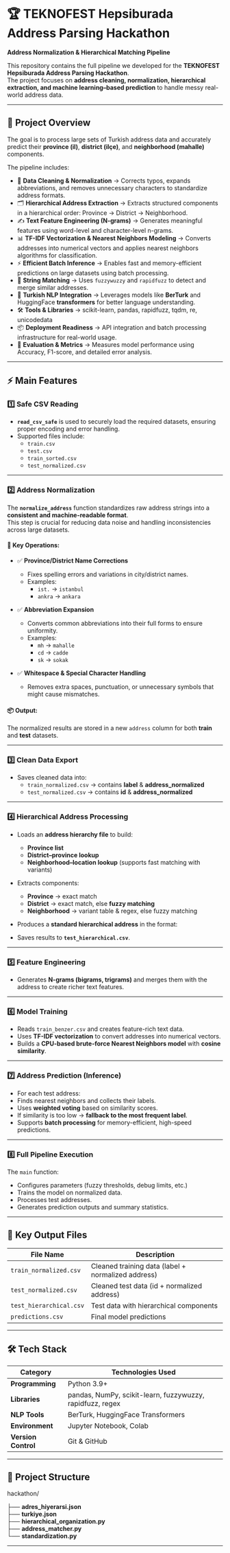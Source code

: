 # 🏆 TEKNOFEST Hepsiburada Address Parsing Hackathon  
**Address Normalization & Hierarchical Matching Pipeline**

This repository contains the full pipeline we developed for the **TEKNOFEST Hepsiburada Address Parsing Hackathon**.  
The project focuses on **address cleaning, normalization, hierarchical extraction, and machine learning–based prediction** to handle messy real-world address data.

---

## 📂 Project Overview  
The goal is to process large sets of Turkish address data and accurately predict their **province (il)**, **district (ilçe)**, and **neighborhood (mahalle)** components.  

The pipeline includes:  
- 🧹 **Data Cleaning & Normalization** → Corrects typos, expands abbreviations, and removes unnecessary characters to standardize address formats.  
- 🗂️ **Hierarchical Address Extraction** → Extracts structured components in a hierarchical order: Province → District → Neighborhood.  
- ✍️ **Text Feature Engineering (N-grams)** → Generates meaningful features using word-level and character-level n-grams.  
- 📊 **TF-IDF Vectorization & Nearest Neighbors Modeling** → Converts addresses into numerical vectors and applies nearest neighbors algorithms for classification.  
- ⚡ **Efficient Batch Inference** → Enables fast and memory-efficient predictions on large datasets using batch processing.  
- 🔗 **String Matching** → Uses `fuzzywuzzy` and `rapidfuzz` to detect and merge similar addresses.  
- 🧠 **Turkish NLP Integration** → Leverages models like **BerTurk** and HuggingFace **transformers** for better language understanding.  
- 🛠 **Tools & Libraries** → scikit-learn, pandas, rapidfuzz, tqdm, re, unicodedata  
- 📦 **Deployment Readiness** → API integration and batch processing infrastructure for real-world usage.  
- 📏 **Evaluation & Metrics** → Measures model performance using Accuracy, F1-score, and detailed error analysis.

---

## ⚡ Main Features

### 1️⃣ Safe CSV Reading  
- **`read_csv_safe`** is used to securely load the required datasets, ensuring proper encoding and error handling.  
- Supported files include:  
  - `train.csv`  
  - `test.csv`  
  - `train_sorted.csv`  
  - `test_normalized.csv`

---

### 2️⃣ Address Normalization  

The **`normalize_address`** function standardizes raw address strings into a **consistent and machine-readable format**.  
This step is crucial for reducing data noise and handling inconsistencies across large datasets.  

#### 🔧 Key Operations:
- ✅ **Province/District Name Corrections**  
  - Fixes spelling errors and variations in city/district names.  
  - Examples:  
    - `ist.` → `istanbul`  
    - `ankra` → `ankara`  

- ✅ **Abbreviation Expansion**  
  - Converts common abbreviations into their full forms to ensure uniformity.  
  - Examples:  
    - `mh` → `mahalle`  
    - `cd` → `cadde`  
    - `sk` → `sokak`  

- ✅ **Whitespace & Special Character Handling**  
  - Removes extra spaces, punctuation, or unnecessary symbols that might cause mismatches.  

#### 📦 Output:

 The normalized results are stored in a new `address` column for both **train** and **test** datasets.
 
---

### 3️⃣ Clean Data Export
- Saves cleaned data into:
  - `train_normalized.csv` → contains **label** & **address_normalized**
  - `test_normalized.csv` → contains **id** & **address_normalized**

---

### 4️⃣ Hierarchical Address Processing
- Loads an **address hierarchy file** to build:
  - **Province list**
  - **District–province lookup**
  - **Neighborhood–location lookup** (supports fast matching with variants)
- Extracts components:
  - **Province** → exact match
  - **District** → exact match, else **fuzzy matching**
  - **Neighborhood** → variant table & regex, else fuzzy matching
- Produces a **standard hierarchical address** in the format:  

- Saves results to **`test_hierarchical.csv`**.

---

### 5️⃣ Feature Engineering
- Generates **N-grams (bigrams, trigrams)** and merges them with the address to create richer text features.

---

### 6️⃣ Model Training
- Reads `train_benzer.csv` and creates feature-rich text data.
- Uses **TF-IDF vectorization** to convert addresses into numerical vectors.
- Builds a **CPU-based brute-force Nearest Neighbors model** with **cosine similarity**.

---

### 7️⃣ Address Prediction (Inference)
- For each test address:
- Finds nearest neighbors and collects their labels.
- Uses **weighted voting** based on similarity scores.
- If similarity is too low → **fallback to the most frequent label**.
- Supports **batch processing** for memory-efficient, high-speed predictions.

---

### 8️⃣ Full Pipeline Execution
The `main` function:
- Configures parameters (fuzzy thresholds, debug limits, etc.)
- Trains the model on normalized data.
- Processes test addresses.
- Generates prediction outputs and summary statistics.

---

## 📁 Key Output Files
| File Name                | Description                                       |
|--------------------------|---------------------------------------------------|
| `train_normalized.csv`   | Cleaned training data (label + normalized address)|
| `test_normalized.csv`    | Cleaned test data (id + normalized address)       |
| `test_hierarchical.csv`  | Test data with hierarchical components            |
| `predictions.csv`        | Final model predictions                           |

---


## 🛠️ Tech Stack
| Category             | Technologies Used |
|----------------------|-------------------|
| **Programming**      | Python 3.9+ |
| **Libraries**        | pandas, NumPy, scikit-learn, fuzzywuzzy, rapidfuzz, regex |
| **NLP Tools**        | BerTurk, HuggingFace Transformers |
| **Environment**      | Jupyter Notebook, Colab |
| **Version Control**  | Git & GitHub |

---

## 📁 Project Structure

hackathon/

├── **adres_hiyerarsi.json**             
├── **turkiye.json**                     
├── **hierarchical_organization.py**   
├── **address_matcher.py**               
└── **standardization.py**             
 

---
